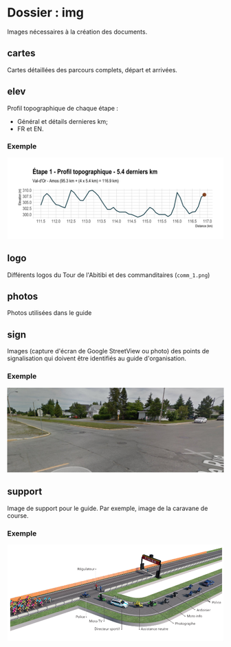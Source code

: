 # Dossier : img

Images nécessaires à la création des documents. 

## cartes

Cartes détaillées des parcours complets, départ et arrivées.

## elev

Profil topographique de chaque étape :

- Général et détails dernieres km;
- FR et EN.

### Exemple

![](elev/Etape1_Final_FR.png)

## logo

Différents logos du Tour de l'Abitibi et des commanditaires (`comm_1.png`)

## photos

Photos utilisées dans le guide

## sign

Images (capture d'écran de Google StreetView ou photo) des points de signalisation qui doivent être identifiés au guide d'organisation. 

### Exemple

![](sign/E1/sign_01.png)


## support

Image de support pour le guide. Par exemple, image de la caravane de course. 

### Exemple

![](support/circulation_derivation.png)
